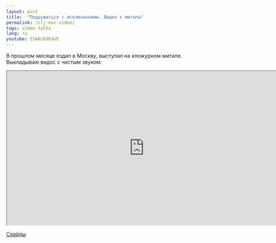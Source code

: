 ```yaml
---
layout: post
title:  "Подружиться с исключениями. Видео с митапа"
permalink: /clj-exc-video/
tags: video talks
lang: ru
youtube: ISANJ69EdvE
---
```


[slides]: https://speakerdeck.com/deeprefactoring/podruzhit-sia-s-iskliuchieniiami-ivan-grishaiev-exoscale

В прошлом месяце ездил в Москву, выступал на кложурном митапе. Выкладываю видос
с чистым звуком:

<iframe width="743" height="418" src="https://www.youtube.com/embed/ISANJ69EdvE"
allow="accelerometer; autoplay; encrypted-media; gyroscope;
picture-in-picture" allowfullscreen></iframe>

[Слайды][slides]
